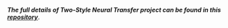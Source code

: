 ***The full details of Two-Style Neural Transfer project can be found in this [repository](https://github.com/sungsujaing/NeuralStyleTransfer_custom)***.

